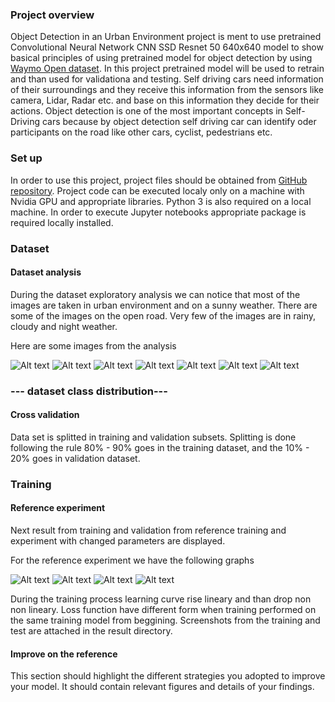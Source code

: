 ### Project overview
Object Detection in an Urban Environment project is ment to use pretrained Convolutional Neural Network CNN SSD Resnet 50 640x640 model to show basical principles of using pretrained model for object detection by using [Waymo Open dataset](https://waymo.com/open/). In this project pretrained model will be used to retrain and than used for validationa and testing.
Self driving cars need information of their surroundings and they receive this information from the sensors like camera, Lidar, Radar etc. and base on this information they decide for their actions. Object detection is one of the most important concepts in Self-Driving cars because by object detection self driving car can identify oder participants on the road like other cars, cyclist, pedestrians etc.

### Set up
In order to use this project, project files should be obtained from [GitHub repository](https://github.com/atanasko/Object-Detection-in-an-Urban-Environment.git).
Project code can be executed localy only on a machine with Nvidia GPU and appropriate libraries. Python 3 is also required on a local machine. In order to execute Jupyter notebooks appropriate package is required locally installed.

### Dataset
#### Dataset analysis

During the dataset exploratory analysis we can notice that most of the images are taken in urban environment and on a sunny weather. There are some of the images on the open road. Very few of the images are in rainy, cloudy and night weather.

Here are some images from the analysis

![Alt text](results/exploratory_data_analysis/frame1.png "result 1")
![Alt text](results/exploratory_data_analysis/frame2.png "result 2")
![Alt text](results/exploratory_data_analysis/frame3.png "result 3")
![Alt text](results/exploratory_data_analysis/frame4.png "result 4")
![Alt text](results/exploratory_data_analysis/frame5.png "result 5")
![Alt text](results/exploratory_data_analysis/frame6.png "result 6")
![Alt text](results/exploratory_data_analysis/frame7.png "result 7")


### --- dataset class distribution---

#### Cross validation

Data set is splitted in training and validation subsets. Splitting is done following the rule 80% - 90% goes in the training dataset, and the 10% - 20% goes in validation dataset.

### Training
#### Reference experiment


Next result from training and validation from reference training and experiment with changed parameters are displayed.

For the reference experiment we have the following graphs


![Alt text](results/experiments/reference/loss.png "Loss graph")
![Alt text](results/experiments/reference/learning_rate.png "Learning rate graph")
![Alt text](results/experiments/reference/precission.png "Precission graph")
![Alt text](results/experiments/reference/recall.png "Recall graph")

During the training process learning curve rise lineary and than drop non non lineary. Loss function have different form when training performed on the same training model from beggining. Screenshots from the training and test are attached in the result directory.

#### Improve on the reference

This section should highlight the different strategies you adopted to improve your model. It should contain relevant figures and details of your findings.

